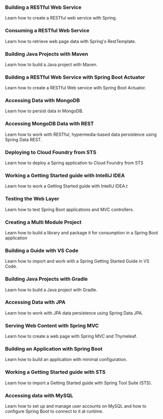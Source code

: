 ### Building a RESTful Web Service
Learn how to create a RESTful web service with Spring.

### Consuming a RESTful Web Service
Learn how to retrieve web page data with Spring's RestTemplate.

### Building Java Projects with Maven
Learn how to build a Java project with Maven.

### Building a RESTful Web Service with Spring Boot Actuator
Learn how to create a RESTful Web service with Spring Boot Actuator.

### Accessing Data with MongoDB
Learn how to persist data in MongoDB.

### Accessing MongoDB Data with REST
Learn how to work with RESTful, hypermedia-based data persistence using Spring Data REST.

### Deploying to Cloud Foundry from STS
Learn how to deploy a Spring application to Cloud Foundry from STS

### Working a Getting Started guide with IntelliJ IDEA
Learn how to work a Getting Started guide with IntelliJ IDEA.t

### Testing the Web Layer
Learn how to test Spring Boot applications and MVC controllers.

### Creating a Multi Module Project
Learn how to build a library and package it for consumption in a Spring Boot application

### Building a Guide with VS Code
Learn how to import and work with a Spring Getting Started Guide in VS Code.

### Building Java Projects with Gradle
Learn how to build a Java project with Gradle.

### Accessing Data with JPA
Learn how to work with JPA data persistence using Spring Data JPA.

### Serving Web Content with Spring MVC
Learn how to create a web page with Spring MVC and Thymeleaf.

### Building an Application with Spring Boot
Learn how to build an application with minimal configuration.

### Working a Getting Started guide with STS
Learn how to import a Getting Started guide with Spring Tool Suite (STS).

### Accessing data with MySQL
Learn how to set up and manage user accounts on MySQL and how to configure Spring Boot to connect to it at runtime.
